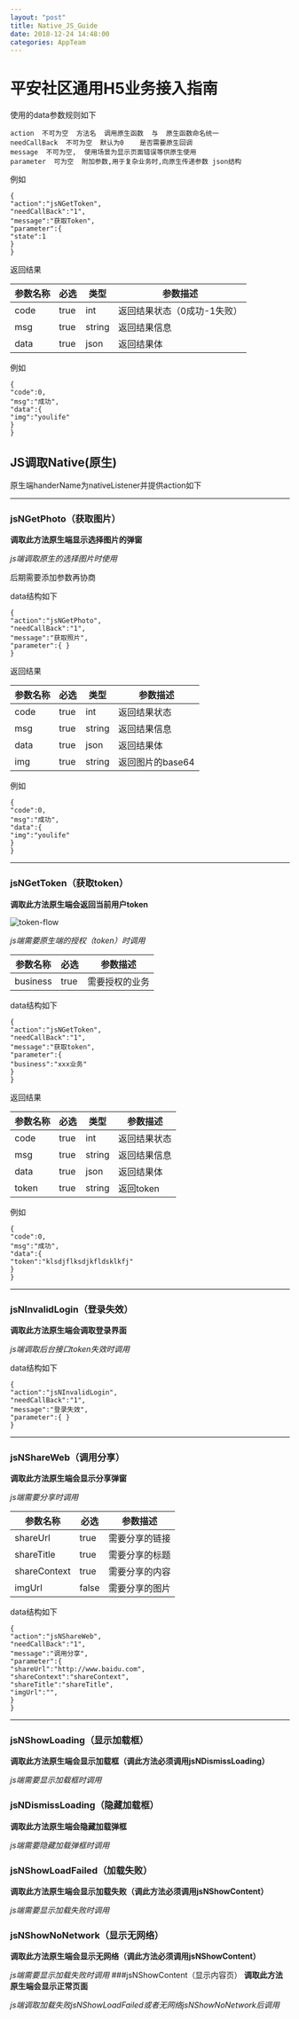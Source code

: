 ```yaml
---
layout: "post"
title: Native_JS_Guide
date: 2018-12-24 14:48:00
categories: AppTeam
---
```


# 平安社区通用H5业务接入指南

使用的data参数规则如下

```
action  不可为空  方法名  调用原生函数  与  原生函数命名统一
needCallBack  不可为空  默认为0    是否需要原生回调
message  不可为空,  使用场景为显示页面错误等供原生使用
parameter  可为空  附加参数,用于复杂业务时,向原生传递参数 json结构
```

例如

```
{ 
"action":"jsNGetToken",
"needCallBack":"1",
"message":"获取Token",
"parameter":{
"state":1
}
}
```

返回结果

| 参数名称 | 必选 | 类型 | 参数描述 |
| ------ | ------ |  ------ |  ------ | 
| code | true |  int | 返回结果状态（0成功-1失败） |
| msg | true |  string | 返回结果信息 |
| data | true |  json | 返回结果体 |

例如

```
{ 
"code":0,
"msg":"成功",
"data":{ 
"img":"youlife"
}
}
```

<!-- more -->

## JS调取Native(原生)
原生端handerName为nativeListener并提供action如下

---

### jsNGetPhoto（获取图片）

**调取此方法原生端显示选择图片的弹窗**

*js端调取原生的选择图片时使用*

后期需要添加参数再协商

data结构如下

```
{ 
"action":"jsNGetPhoto",
"needCallBack":"1",
"message":"获取照片",
"parameter":{ }
}
```

返回结果

| 参数名称 | 必选 | 类型 | 参数描述 |
| ------ | ------ |  ------ |  ------ | 
| code | true |  int | 返回结果状态 |
| msg | true |  string | 返回结果信息 |
| data | true |  json | 返回结果体 |
| img | true |  string | 返回图片的base64 |

例如

```
{ 
"code":0,
"msg":"成功",
"data":{ 
"img":"youlife"
}
}
```



---

### jsNGetToken（获取token）

**调取此方法原生端会返回当前用户token**

![token-flow](/images/token-flow.png)

*js端需要原生端的授权（token）时调用*

| 参数名称 | 必选 | 参数描述 |
| ------ | ------ |  ------ | 
| business | true |  需要授权的业务 |

data结构如下

```
{ 
"action":"jsNGetToken",
"needCallBack":"1",
"message":"获取token",
"parameter":{ 
"business":"xxx业务"
}
}
```

返回结果

| 参数名称 | 必选 | 类型 | 参数描述 |
| ------ | ------ |  ------ |  ------ | 
| code | true |  int | 返回结果状态 |
| msg | true |  string | 返回结果信息 |
| data | true |  json | 返回结果体 |
| token | true |  string | 返回token |

例如

```
{ 
"code":0,
"msg":"成功",
"data":{ 
"token":"klsdjflksdjkfldsklkfj"
}
}
```



---

### jsNInvalidLogin（登录失效）
**调取此方法原生端会调取登录界面**

*js端调取后台接口token失效时调用*

data结构如下

```
{ 
"action":"jsNInvalidLogin",
"needCallBack":"1",
"message":"登录失效",
"parameter":{ }
}
```


---

### jsNShareWeb（调用分享）
**调取此方法原生端会显示分享弹窗**

*js端需要分享时调用*

| 参数名称 | 必选 | 参数描述 |
| ------ | ------ |  ------ | 
| shareUrl  |  true |  需要分享的链接 |
| shareTitle  |  true |  需要分享的标题 |
| shareContext  |  true |  需要分享的内容 |
| imgUrl  |  false |  需要分享的图片 |

data结构如下

```
{ 
"action":"jsNShareWeb",
"needCallBack":"1",
"message":"调用分享",
"parameter":{
"shareUrl":"http://www.baidu.com",
"shareContext":"shareContext",
"shareTitle":"shareTitle",
"imgUrl":"",
}
}
```

---

### jsNShowLoading（显示加载框）
**调取此方法原生端会显示加载框（调此方法必须调用jsNDismissLoading）**

*js端需要显示加载框时调用*
### jsNDismissLoading（隐藏加载框）
**调取此方法原生端会隐藏加载弹框**

*js端需要隐藏加载弹框时调用*
### jsNShowLoadFailed（加载失败）
**调取此方法原生端会显示加载失败（调此方法必须调用jsNShowContent）**

*js端需要显示加载失败时调用*
### jsNShowNoNetwork（显示无网络）
**调取此方法原生端会显示无网络（调此方法必须调用jsNShowContent）**

*js端需要显示加载失败时调用*
###jsNShowContent（显示内容页）
**调取此方法原生端会显示正常页面**

*js端调取加载失败jsNShowLoadFailed或者无网络jsNShowNoNetwork后调用*
